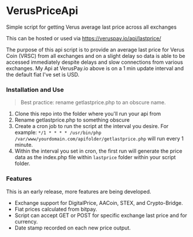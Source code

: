 # VerusPriceApi
Simple script for getting Verus average last price across all exchanges

This can be hosted or used via https://veruspay.io/api/lastprice/

The purpose of this api script is to provide an average last price for Verus Coin (VRSC) from all exchanges and on a slight delay so data is able to be accessed immediately despite delays and slow connections from various exchanges.  My Api at VerusPay.io above is on a 1 min update interval and the default fiat I've set is USD.

### Installation and Use

> Best practice: rename getlastprice.php to an obscure name.

1. Clone this repo into the folder where you'll run your api from
2. Rename getlastprice.php to something obscure
3. Create a cron job to run the script at the interval you desire. For example: `*/1 * * * * /usr/bin/php /var/www/yourdomain.com/apifolder/getlastprice.php` will run every 1 minute.
4. Within the interval you set in cron, the first run will generate the price data as the index.php file within `lastprice` folder within your script folder.

### Features

This is an early release, more features are being developed. 

- Exchange support for DigitalPrice, AACoin, STEX, and Crypto-Bridge. 
- Fiat prices calculated from bitpay.  
- Script can accept GET or POST for specific exchange last price and for currency.
- Date stamp recorded on each new price output.
